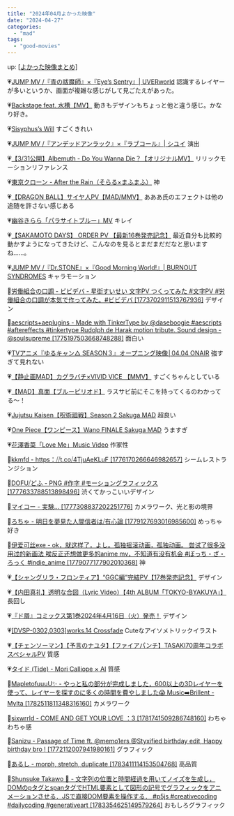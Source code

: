 ```yaml
---
title: "2024年04月よかった映像"
date: "2024-04-27"
categories: 
  - "mad"
tags: 
  - "good-movies"
---
```


<!--more-->

up: [\[よかった映像まとめ\]](https://www.alinco.shop/mad/good-movies/)

💗[JUMP MV /『青の祓魔師』×『Eye&rsquo;s Sentry』| UVERworld](https://youtu.be/q3Jr18BGJNQ) 認識するレイヤーが多いというか、画面が複雑な感じがして見ごたえがあった。

💗[Backstage feat. 水槽【MV】](https://youtu.be/pmtvYAKO6oc) 動きもデザインもちょっと他と違う感じ。かなり好き。

💗[Sisyphus&rsquo;s Will](https://youtu.be/Qhebso_b1xY) すごくきれい

💗[JUMP MV /『アンデッドアンラック』×『ラブコール』| シユイ](https://youtu.be/XTLESsNVoRg) 演出

💗[【3/31公開】Albemuth - Do You Wanna Die？【オリジナルMV】](https://youtu.be/N2aPMEfTBY4) リリックモーションリファレンス

💗[東京クローン - After the Rain（そらる×まふまふ）](https://youtu.be/YjhGeU5yrj0) 神

💗[【DRAGON BALL】サイヤ人PV【MAD/MMV】](https://youtu.be/lRbrCSjq4AI) あああ氏のエフェクトは他の追随を許さない感じある

💗[幽谷きらら「パラサイトブルー」MV](https://youtu.be/_M0iW0Fa75Y) キレイ

💗[【SAKAMOTO DAYS】 ORDER PV 【最新16巻発売記念】](https://youtu.be/QI4N-A9wQdk) 最近自分も比較的動かすようになってきたけど、こんなのを見るとまだまだだなと思いますね……。

💗[JUMP MV /『Dr.STONE』×『Good Morning World!』| BURNOUT SYNDROMES](https://youtu.be/0BaTdq5RrxE) キャラモーション

💙[労働組合の口調 - ビビデバ - 星街すいせい 文字PV つくってみた #文字PV #労働組合の口調が本気で作ってみた。#ビビデバ \[1773702911513767936\]](https://twitter.com/i/status/1773703055361642828) デザイン

💙[aescripts+aeplugins - Made with TinkerType by @daseboogie #aescripts #aftereffects #tinkertype Rudolph de Harak motion tribute. Sound design - @soulsupreme \[1775197503668748288\]](https://twitter.com/i/status/1775197524199899550) 面白い

💗[TVアニメ『ゆるキャン△ SEASON３』オープニング映像│04.04 ONAIR](https://youtu.be/eMgHOf0rpBQ) 強すぎて見れない

💗[【静止画MAD】カグラバチ×VIVID VICE 【MMV】](https://youtu.be/M7dH4veT_Rc) すごくちゃんとしている

💗[【MAD】真面【ブルーピリオド】](https://youtu.be/0AYoNBmq8Ok) ラスサビ前にそこを持ってくるのわかってる〜！

💗[Jujutsu Kaisen【呪術廻戦】Season 2 Sakuga MAD](https://youtu.be/My6YBYgk4-0) 超良い

💗[One Piece【ワンピース】Wano FINALE Sakuga MAD](https://youtu.be/ZnbqrDfd8NI) うますぎ

💗[花澤香菜「Love Me」Music Video](https://youtu.be/4aEyCk8IbRc) 作家性

💙[kkmfd - https：⧸⧸t.co⧸4TjuAeKLuF \[1776170266646982657\]](https://twitter.com/i/status/1776173435271647731) シームレストランジション

💙[DOFU⧸どふ - PNG #作字 #モーショングラフィックス \[1777633788513898496\]](https://twitter.com/i/status/1777633840074268816) 渋くてかっこいいデザイン

💙[マイコー - 実験… \[1777308837202251776\]](https://twitter.com/i/status/1777308902822219780) カメラワーク、光と影の境界

💙[ろちゃ - 明日を夢見た人間信者は⧸有心論 \[1779127693016985600\]](https://twitter.com/i/status/1779128107565453561) めっちゃ好き

💙[伊爱可丝exe - ok，就这样了，よし。孤独摇滚动画，孤独动画。 尝试了很多没用过的新画法 唉反正还想做更多的anime mv，不知道有没有机会 #ぼっち・ざ・ろっく #indie\_anime \[1779077177902010368\]](https://twitter.com/i/status/1779122361876557909) 神

💗[【シャングリラ・フロンティア】“GGC編”完結PV【17巻発売記念】](https://youtu.be/VGMGhQXOjd8) デザイン

💗[【内田真礼】透明な合図（Lyric Video）【4th ALBUM「TOKYO-BYAKUYA」】](https://youtu.be/1DhBsShUeEo) 長回し

💗[『ド屑』コミックス第1巻2024年4月16日（火）発売！](https://youtu.be/XkYPnkAu7UM) デザイン

💗[\[DVSP-0302,0303\]works.14 Crossfade](https://youtu.be/OUMVE6OvSpc) Cuteなアイソメトリックイラスト

💗[【チェンソーマン】【予言のナユタ】【ファイアパンチ】TASAKI70周年コラボスペシャルPV](https://youtu.be/_BDDreV_EOc) 質感

💗[タイド (Tide) - Mori Calliope × AI](https://youtu.be/Xsjr5jFMHkQ) 質感

💙[MapletofuuuU✨ - やっと私の部分が完成しました，600以上の3Dレイヤーを使って、レイヤーを探すのに多くの時間を費やしました😱 Music➡️Brillent - Mylta \[1782511811348316160\]](https://twitter.com/i/status/1782511841958346914) カメラワーク

💙[sixwrrld - COME AND GET YOUR LOVE ：3 \[1781741509286748160\]](https://twitter.com/i/status/1781742052109332926) わちゃわちゃ感

💙[Sanizu - Passage of Time ft. @memo1ers @Styxified birthday edit, Happy birthday bro ! \[1772112007941980161\]](https://twitter.com/i/status/1772112233922711957) グラフィック

💙[あるし - morph, stretch, duplicate \[1783411114153504768\]](https://twitter.com/i/status/1783411517939237124) 高品質

💙[Shunsuke Takawo 🐌 - 文字列の位置と時間経過を用いてノイズを生成し，DOMのpタグとspanタグでHTML要素として図形の記号でグラフィックをアニメーションさせる．JSで直接DOM要素を操作する． #p5js #creativecoding #dailycoding #generativeart \[1783354625149579264\]](https://twitter.com/i/status/1783354811942944773) おもしろグラフィック

